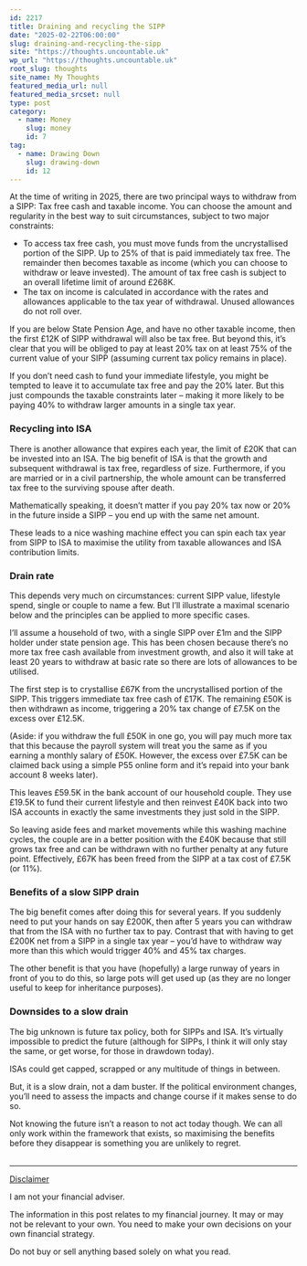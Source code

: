 ```yaml
---
id: 2217
title: Draining and recycling the SIPP
date: "2025-02-22T06:00:00"
slug: draining-and-recycling-the-sipp
site: "https://thoughts.uncountable.uk"
wp_url: "https://thoughts.uncountable.uk"
root_slug: thoughts
site_name: My Thoughts
featured_media_url: null
featured_media_srcset: null
type: post
category:
  - name: Money
    slug: money
    id: 7
tag:
  - name: Drawing Down
    slug: drawing-down
    id: 12
---
```



<p>At the time of writing in 2025, there are two principal ways to withdraw from a SIPP:  Tax free cash and taxable income.  You can choose the amount and regularity in the best way to suit circumstances, subject to two major constraints:  </p>



<ul class="wp-block-list">
<li>To access tax free cash, you must move funds from the uncrystallised portion of the SIPP.  Up to 25% of that is paid immediately tax free.  The remainder then becomes taxable as income (which you can choose to withdraw or leave invested).  The amount of tax free cash is subject to an overall lifetime limit of around £268K.</li>



<li>The tax on income is calculated in accordance with the rates and allowances applicable to the tax year of withdrawal.  Unused allowances do not roll over.</li>
</ul>



<p>If you are below State Pension Age, and have no other taxable income, then the first £12K of SIPP withdrawal will also be tax free.  But beyond this, it&#8217;s clear that you will be obliged to pay at least 20% tax on at least 75% of the current value of your SIPP (assuming current tax policy remains in place).</p>



<p>If you don&#8217;t need cash to fund your immediate lifestyle, you might be tempted to leave it to accumulate tax free and pay the 20% later.  But this just compounds the taxable constraints later &#8211; making it more likely to be paying 40% to withdraw larger amounts in a single tax year.</p>



<h3 class="wp-block-heading">Recycling into ISA</h3>



<p>There is another allowance that expires each year, the limit of £20K that can be invested into an ISA.  The big benefit of ISA is that the growth and subsequent withdrawal is tax free, regardless of size.  Furthermore, if you are married or in a civil partnership, the whole amount can be transferred tax free to the surviving spouse after death.</p>



<p>Mathematically speaking, it doesn&#8217;t matter if you pay 20% tax now or 20% in the future inside a SIPP &#8211; you end up with the same net amount.  </p>



<p>These leads to a nice washing machine effect you can spin each tax year from SIPP to ISA to maximise the utility from taxable allowances and ISA contribution limits.</p>



<h3 class="wp-block-heading">Drain rate</h3>



<p>This depends very much on circumstances:  current SIPP value, lifestyle spend, single or couple to name a few.  But I&#8217;ll illustrate a maximal scenario below and the principles can be applied to more specific cases.</p>



<p>I&#8217;ll assume a household of two, with a single SIPP over £1m and the SIPP holder under state pension age.  This has been chosen because there&#8217;s no more tax free cash available from investment growth, and also it will take at least 20 years to withdraw at basic rate so there are lots of allowances to be utilised.  </p>



<p>The first step is to crystallise £67K from the uncrystallised portion of the SIPP. This triggers immediate tax free cash of £17K. The remaining £50K is then withdrawn as income, triggering a 20% tax change of £7.5K on the excess over £12.5K.</p>



<p>(Aside:  if you withdraw the full £50K in one go, you will pay much more tax that this because the payroll system will treat you the same as if you earning a monthly salary of £50K.  However, the excess over £7.5K can be claimed back using a simple P55 online form and it&#8217;s repaid into your bank account 8 weeks later).</p>



<p>This leaves £59.5K in the bank account of our household couple.  They use £19.5K to fund their current lifestyle and then reinvest £40K back into two ISA accounts in exactly the same investments they just sold in the SIPP.</p>



<p>So leaving aside fees and market movements while this washing machine cycles, the couple are in a better position with the £40K because that still grows tax free and can be withdrawn with no further penalty at any future point.  Effectively, £67K has been freed from the SIPP at a tax cost of £7.5K (or 11%).</p>



<h3 class="wp-block-heading">Benefits of a slow SIPP drain</h3>



<p>The big benefit comes after doing this for several years.  If you suddenly need to put your hands on say £200K, then after 5 years you can withdraw that from the ISA with no further tax to pay.  Contrast that with having to get £200K net from a SIPP in a single tax year &#8211; you&#8217;d have to withdraw way more than this which would trigger 40% and 45% tax charges.</p>



<p>The other benefit is that you have (hopefully) a large runway of years in front of you to do this, so large pots will get used up (as they are no longer useful to keep for inheritance purposes).</p>



<h3 class="wp-block-heading">Downsides to a slow drain</h3>



<p>The big unknown is future tax policy, both for SIPPs and ISA.  It&#8217;s virtually impossible to predict the future (although for SIPPs, I think it will only stay the same, or get worse, for those in drawdown today).  </p>



<p>ISAs could get capped, scrapped or any multitude of things in between.</p>



<p>But, it is a slow drain, not a dam buster.  If the political environment changes, you&#8217;ll need to assess the impacts and change course if it makes sense to do so.</p>



<p>Not knowing the future isn&#8217;t a reason to not act today though.  We can all only work within the framework that exists, so maximising the benefits before they disappear is something you are unlikely to regret.</p>
<br /><!-- wp:group {"layout":{"type":"constrained"}} -->
<div class="wp-block-group"><!-- wp:separator {"style":{"spacing":{"margin":{"top":"var:preset|spacing|40","bottom":"0"}}}} -->
<hr class="wp-block-separator has-alpha-channel-opacity" style="margin-top:var(--wp--preset--spacing--40);margin-bottom:0"/>
<!-- /wp:separator -->

<!-- wp:paragraph {"style":{"typography":{"textDecoration":"underline"}}} -->
<p style="text-decoration:underline">Disclaimer</p>
<!-- /wp:paragraph -->

<!-- wp:paragraph -->
<p>I am not your financial adviser.   </p>
<!-- /wp:paragraph -->

<!-- wp:paragraph -->
<p>The information in this post relates to my financial journey.  It may or may not be relevant to your own.  You need to make your own decisions on your own financial strategy.</p>
<!-- /wp:paragraph -->

<!-- wp:paragraph -->
<p>Do not buy or sell anything based solely on what you read.</p>
<!-- /wp:paragraph --></div>
<!-- /wp:group -->